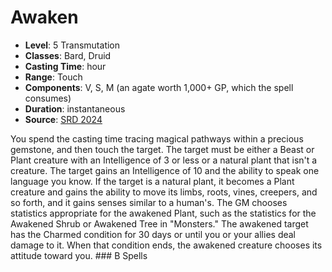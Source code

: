 # Awaken

- **Level**: 5 Transmutation
- **Classes**: Bard, Druid
- **Casting Time**: hour
- **Range**: Touch
- **Components**: V, S, M (an agate worth 1,000+ GP, which the spell consumes)
- **Duration**: instantaneous
- **Source**: [SRD 2024](../../../srds/SRD_2024.pdf)

You spend the casting time tracing magical pathways within a precious gemstone, and then touch the target. The target must be either a Beast or Plant creature with an Intelligence of 3 or less or a natural plant that isn't a creature. The target gains an Intelligence of 10 and the ability to speak one language you know. If the target is a natural plant, it becomes a Plant creature and gains the ability to move its limbs, roots, vines, creepers, and so forth, and it gains senses similar to a human's. The GM chooses statistics appropriate for the awakened Plant, such as the statistics for the Awakened Shrub or Awakened Tree in "Monsters." The awakened target has the Charmed condition for 30 days or until you or your allies deal damage to it. When that condition ends, the awakened creature chooses its attitude toward you. ### B Spells

